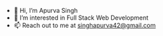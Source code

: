 - 👋 Hi, I’m Apurva Singh
- 👀 I’m interested in Full Stack Web Development
- 📫 Reach out to me at singhapurva42@gmail.com



